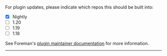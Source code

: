 For plugin updates, please indicate which repos this should be built into:

* [x] Nightly
* [ ] 1.20
* [ ] 1.19
* [ ] 1.18

See Foreman's [plugin maintainer documentation](https://projects.theforeman.org/projects/foreman/wiki/How_to_Create_a_Plugin#Release-strategies) for more information.

---
